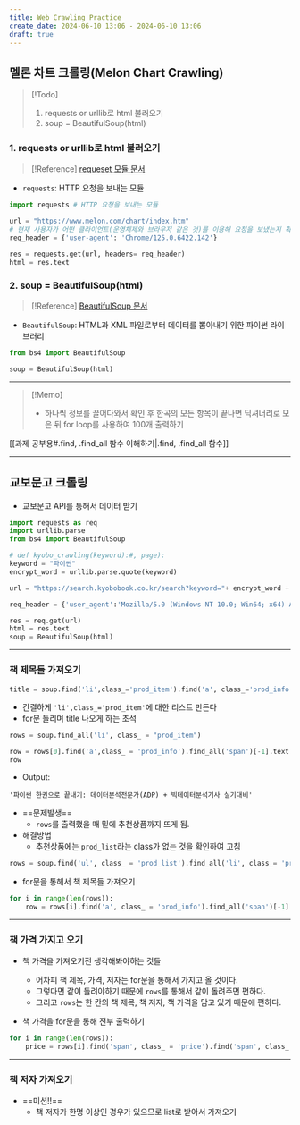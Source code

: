 ```yaml
---
title: Web Crawling Practice
create_date: 2024-06-10 13:06 - 2024-06-10 13:06
draft: true
---
```

## 멜론 차트 크롤링(Melon Chart Crawling)

>[!Todo]
>1. requests or urllib로 html 불러오기
>2. soup = BeautifulSoup(html)

### 1. requests or urllib로 html 불러오기

>[!Reference]
>[requeset 모듈 문서](https://docs.python-requests.org/en/latest/user/quickstart/)

- `requests`: HTTP 요청을 보내는 모듈
```python
import requests # HTTP 요청을 보내는 모듈

url = "https://www.melon.com/chart/index.htm"
# 현재 사용자가 어떤 클라이언트(운영체제와 브라우저 같은 것)를 이용해 요청을 보냈는지 확인
req_header = {'user-agent': 'Chrome/125.0.6422.142'}

res = requests.get(url, headers= req_header)
html = res.text
```

### 2. soup = BeautifulSoup(html)

>[!Reference]
>[BeautifulSoup 문서](https://www.crummy.com/software/BeautifulSoup/bs4/doc/)

- `BeautifulSoup`: HTML과 XML 파일로부터 데이터를 뽑아내기 위한 파이썬 라이브러리
```python
from bs4 import BeautifulSoup

soup = BeautifulSoup(html)
```

---
>[!Memo]
>- 하나씩 정보를 끌어다와서 확인 후 한곡의 모든 항목이 끝나면 딕셔너리로 모은 뒤 for loop를 사용하여 100개 출력하기

[[과제 공부용#.find, .find_all 함수 이해하기|.find, .find_all 함수]]

---
## 교보문고 크롤링

- 교보문고 API를 통해서 데이터 받기
```python
import requests as req
import urllib.parse
from bs4 import BeautifulSoup

# def kyobo_crawling(keyword):#, page):
keyword = "파이썬"
encrypt_word = urllib.parse.quote(keyword)

url = "https://search.kyobobook.co.kr/search?keyword="+ encrypt_word + "&target=total&gbCode=TOT&page=1"#{}".format(page)

req_header = {'user_agent':'Mozilla/5.0 (Windows NT 10.0; Win64; x64) AppleWebKit/537.36 (KHTML, like Gecko) Chrome/125.0.0.0 Safari/537.36'}

res = req.get(url)
html = res.text
soup = BeautifulSoup(html)
```

---
### 책 제목들 가져오기
```python
title = soup.find('li',class_='prod_item').find('a', class_='prod_info').find_all('span')[-1].text
```

- 간결하게 `'li',class_='prod_item'`에 대한 리스트 만든다
- for문 돌리며 title 나오게 하는 초석
```python
rows = soup.find_all('li', class_ = "prod_item")

row = rows[0].find('a',class_ = 'prod_info').find_all('span')[-1].text
row
```

- Output:
```
'파이썬 한권으로 끝내기: 데이터분석전문가(ADP) + 빅데이터분석기사 실기대비'
```

- ==문제발생==
	- `rows`를 출력했을 때 밑에 추천상품까지 뜨게 됨.
- 해결방법
	- 추천상품에는 `prod_list`라는 class가 없는 것을 확인하여 고침
```python
rows = soup.find('ul', class_ = 'prod_list').find_all('li', class_= 'prod_item')
```

- for문을 통해서 책 제목들 가져오기
```python
for i in range(len(rows)):
    row = rows[i].find('a', class_ = 'prod_info').find_all('span')[-1].text
```

---
### 책 가격 가지고 오기
- 책 가격을 가져오기전 생각해봐야하는 것들
	- 어차피 책 제목, 가격, 저자는 for문을 통해서 가지고 올 것이다.
	- 그렇다면 같이 돌려야하기 때문에 `rows`를 통해서 같이 돌려주면 편하다.
	- 그리고 `rows`는 한 칸의 책 제목, 책 저자, 책 가격을 담고 있기 때문에 편하다.

- 책 가격을 for문을 통해 전부 출력하기
```python
for i in range(len(rows)):
    price = rows[i].find('span', class_ = 'price').find('span', class_ = 'val').text
```

---
### 책 저자 가져오기
- ==미션!!==
	- 책 저자가 한명 이상인 경우가 있으므로 list로 받아서 가져오기
	
